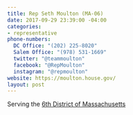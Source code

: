 ```yaml
---
title: Rep Seth Moulton (MA-06)
date: 2017-09-29 23:39:00 -04:00
categories:
- representative
phone-numbers:
  DC Office: "(202) 225-8020"
  Salem Office: "(978) 531-1669"
  twitter: "@teammoulton"
  facebook: "@RepMoulton"
  instagram: "@repmoulton"
website: https://moulton.house.gov/
layout: post
---
```


Serving the [6th District of Massachusetts](https://moulton.house.gov)